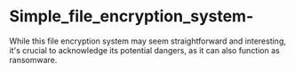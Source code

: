 # Simple_file_encryption_system-
While this file encryption system may seem straightforward and interesting, it's crucial to acknowledge its potential dangers, as it can also function as ransomware.
